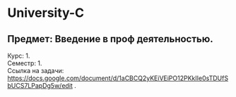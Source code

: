 # University-C
## Предмет: Введение в проф деятельностью.
Курс: 1.<br/>
Семестр: 1. <br/>
Ссылка на задачи: https://docs.google.com/document/d/1aCBCQ2yKEiVEiPO12PKkIIe0sTDUfSbUCS7LPapDg5w/edit .
